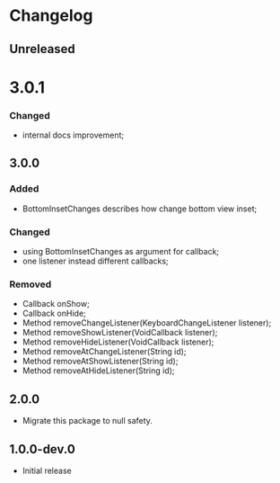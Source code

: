# Changelog
## Unreleased

# 3.0.1
### Changed
* internal docs improvement;

## 3.0.0
### Added
* BottomInsetChanges describes how change bottom view inset;

### Changed
* using BottomInsetChanges as argument for callback;
* one listener instead different callbacks;

### Removed
* Callback onShow;
* Callback onHide;
* Method removeChangeListener(KeyboardChangeListener listener);
* Method removeShowListener(VoidCallback listener);
* Method removeHideListener(VoidCallback listener);
* Method removeAtChangeListener(String id);
* Method removeAtShowListener(String id);
* Method removeAtHideListener(String id);


## 2.0.0

* Migrate this package to null safety.

## 1.0.0-dev.0

* Initial release
